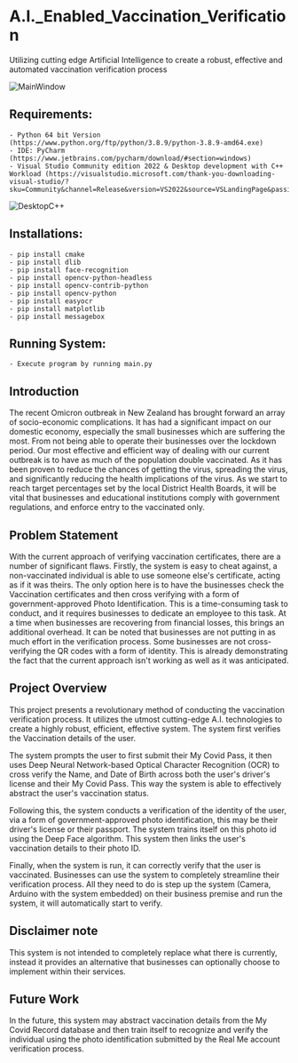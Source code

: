 # A.I._Enabled_Vaccination_Verification
Utilizing cutting edge Artificial Intelligence to create a robust, effective and automated vaccination verification process

![MainWindow](https://user-images.githubusercontent.com/72056829/178451224-d563d1e5-ddf9-4829-a3ba-30ba42315039.png)

## Requirements:  

    - Python 64 bit Version (https://www.python.org/ftp/python/3.8.9/python-3.8.9-amd64.exe)
    - IDE: PyCharm (https://www.jetbrains.com/pycharm/download/#section=windows)
    - Visual Studio Community edition 2022 & Desktop development with C++ Workload (https://visualstudio.microsoft.com/thank-you-downloading-visual-studio/?sku=Community&channel=Release&version=VS2022&source=VSLandingPage&passive=false&cid=2030)
    
   ![DesktopC++](https://user-images.githubusercontent.com/72056829/178454169-5991320e-6042-4dc7-a71d-4b3b2ded292c.png)
    
## Installations: 

    - pip install cmake 
    - pip install dlib
    - pip install face-recognition 
    - pip install opencv-python-headless
    - pip install opencv-contrib-python
    - pip install opencv-python 
    - pip install easyocr 
    - pip install matplotlib
    - pip install messagebox
    
 ## Running System:
 
    - Execute program by running main.py

## Introduction
The recent Omicron outbreak in New Zealand has brought forward an array of socio-economic complications. It has had a significant impact on our domestic economy, especially the small businesses which are suffering the most. From not being able to operate their businesses over the lockdown period. Our most effective and efficient way of dealing with our current outbreak is to have as much of the population double vaccinated. As it has been proven to reduce the chances of getting the virus, spreading the virus, and significantly reducing the health implications of the virus. As we start to reach target percentages set by the local District Health Boards, it will be vital that businesses and educational institutions comply with government regulations, and enforce entry to the vaccinated only. 

## Problem Statement 
With the current approach of verifying vaccination certificates, there are a number of significant flaws. Firstly, the system is easy to cheat against, a non-vaccinated individual is able to use someone else's certificate, acting as if it was theirs. The only option here is to have the businesses check the Vaccination certificates and then cross verifying with a form of government-approved Photo Identification. This is a time-consuming task to conduct, and it requires businesses to dedicate an employee to this task. At a time when businesses are recovering from financial losses, this brings an additional overhead. It can be noted that businesses are not putting in as much effort in the verification process. Some businesses are not cross-verifying the QR codes with a form of identity. This is already demonstrating the fact that the current approach isn't working as well as it was anticipated. 

## Project Overview 
This project presents a revolutionary method of conducting the vaccination verification process. It utilizes the utmost cutting-edge A.I. technologies to create a highly robust, efficient, effective system. The system first verifies the Vaccination details of the user.

The system prompts the user to first submit their My Covid Pass, it then uses Deep Neural Network-based Optical Character Recognition (OCR) to cross verify the Name, and Date of Birth across both the user's driver's license and their My Covid Pass. This way the system is able to effectively abstract the user's vaccination status.

Following this, the system conducts a verification of the identity of the user, via a form of government-approved photo identification, this may be their driver's license or their passport. The system trains itself on this photo id using the Deep Face algorithm.  This system then links the user's vaccination details to their photo ID. 

Finally, when the system is run, it can correctly verify that the user is vaccinated. Businesses can use the system to completely streamline their verification process. All they need to do is step up the system (Camera, Arduino with the system embedded) on their business premise and run the system, it will automatically start to verify. 

## Disclaimer note
This system is not intended to completely replace what there is currently, instead it provides an alternative that businesses can optionally choose to implement within their services. 

## Future Work 
In the future, this system may abstract vaccination details from the My Covid Record database and then train itself to recognize and verify the individual using the photo identification submitted by the Real Me account verification process. 
